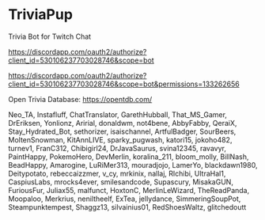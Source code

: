 # TriviaPup
Trivia Bot for Twitch Chat

https://discordapp.com/oauth2/authorize?client_id=530106237703028746&scope=bot


https://discordapp.com/oauth2/authorize?client_id=530106237703028746&scope=bot&permissions=133262656


Open Trivia Database: https://opentdb.com/


Neo_TA, Instafluff, ChatTranslator, GarethHubball, That_MS_Gamer, DrEriksen, Yonlionz, Aririal, donaldwm, not4bene, AbbyFabby, QeraiX, Stay_Hydrated_Bot, sethorizer, isaischannel, ArtfulBadger, SourBeers, MoltenSnowman, KitAnnLIVE, sparky_pugwash, katori15, jokoho482, turnev1, FranC312, Chibigirl24, DrJavaSaurus, svina12345, ravavyr, PaintHappy, PokemoHero, DevMerlin, koralina_211, bloom_molly, BillNash, BeadHappy, Amarogine, LuRiMer313, mouradjojo, LamerYo, blackdawn1980, Deitypotato, rebeccaizzmer, v_cy, mrkinix, nallaj, Rlchibi, UltraHal1, CaspiusLabs, mrocks4ever, smilesandcode, Supascury, MisakaGUN, FuriousFur, Juliax55, malfunct, HoxtonC, MerlinLeWizard, TheReadPanda, Moopaloo, Merkrius, neniltheelf, ExTea, jellydance, SimmeringSoupPot, Steampunktempest, Shaggz13, silvainius01, RedShoesWaltz, glitchedoutt
